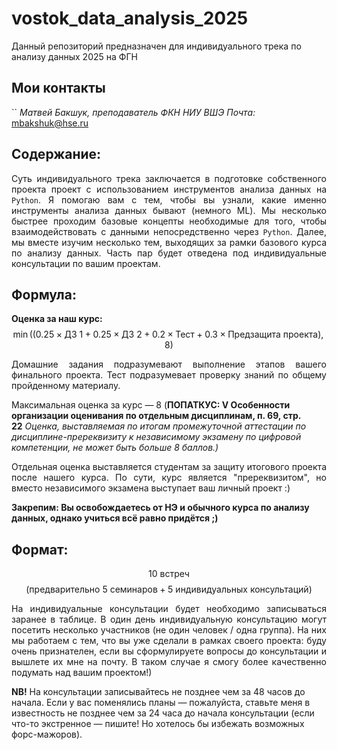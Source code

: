 # vostok_data_analysis_2025
Данный репозиторий предназначен для индивидуального трека по анализу данных 2025 на ФГН

## Мои контакты
``
*Матвей Бакшук, преподаватель ФКН НИУ ВШЭ*
*Почта:* mbakshuk@hse.ru

## **Содержание:**

<p align = 'justify'>Суть индивидуального трека заключается в подготовке собственного проекта проект с использованием инструментов анализа данных на <code>Python</code>. Я помогаю вам с тем, чтобы вы узнали, какие именно инструменты анализа данных бывают (немного ML). Мы несколько быстрее проходим базовые концепты необходимые для того, чтобы взаимодействовать с данными непосредственно через <code>Python</code>. Далее, мы вместе изучим несколько тем, выходящих за рамки базового курса по анализу данных. Часть пар будет отведена под индивидуальные консультации по вашим проектам.</p>

## **Формула:** 

**Оценка за наш курс:**
$$ \min((0.25 \times \text{ДЗ 1}+0.25 \times \text{ДЗ 2}+ 0.2 \times \text{Тест} + 0.3 \times \text{Предзащита проекта}), 8) $$

<p align='justify'>Домашние задания подразумевают выполнение этапов вашего финального проекта. Тест подразумевает проверку знаний по общему пройденному материалу.</p> <p>Максимальная оценка за курс — 8 (<b>ПОПАТКУС: V Особенности организации оценивания по отдельным дисциплинам, п. 69, стр. 22</b> <i>Оценка, выставляемая по итогам промежуточной аттестации по дисциплине-пререквизиту к независимому экзамену по цифровой компетенции, не может быть больше 8 баллов.)</i></p> <p align='justify'>Отдельная оценка выставляется студентам за защиту итогового проекта после нашего курса. По сути, курс является "пререквизитом", но вместо независимого экзамена выступает ваш личный проект :)</p>

**Закрепим: Вы освобождаетесь от НЭ и обычного курса по анализу данных, однако учиться всё равно придётся ;)**

## **Формат:**

$$10 \text{ встреч} $$
$$ (\text{предварительно } 5 \text{ семинаров} + 5 \text{ индивидуальных консультаций})$$ 
<p align='justify'>На индивидуальные консультации будет необходимо записываться заранее в таблице. В один день индивидуальную консультацию могут посетить несколько участников (не один человек / одна группа). На них мы работаем с тем, что вы уже сделали в рамках своего проекта: буду очень признателен, если вы сформулируете вопросы до консультации и вышлете их мне на почту. В таком случае я смогу более качественно подумать над вашим проектом!)</p>

**NB!** На консультации записывайтесь не позднее чем за 48 часов до начала. Если у вас поменялись планы — пожалуйста, ставьте меня в известность не позднее чем за 24 часа до начала консультации (если что-то экстренное — пишите! Но хотелось бы избежать возможных форс-мажоров).




